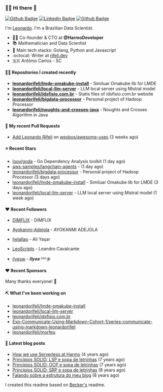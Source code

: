 ### 👨‍💻 Hi there 👋

[![Github Badge](https://img.shields.io/badge/-Github-red?style=flat-square&logo=Github&logoColor=white&link=https://github.com/leonardorifeli)](https://github.com/leonardorifeli)
[![Linkedin Badge](https://img.shields.io/badge/-LinkedIn-red?style=flat-square&logo=Linkedin&logoColor=white&link=https://www.linkedin.com/in/leonardorifeli/)](https://www.linkedin.com/in/leonardorifeli/)
[![Github Badge](https://komarev.com/ghpvc/?username=leonardorifeli&label=Profile%20views&color=red&style=flat)](https://github.com/leonardorifeli)

I'm [Leonardo](https://rifeli.dev). I'm a Brazilian Data Scientist.

- :office_worker: Co-founder & CTO at **@HarmoDeveloper**
- 📚 Mathematician and Data Scientist
- 💙 Main tech stacks: Golang, Python and Javascript
- :octocat: Writer at [rifeli.dev](https://rifeli.dev)
- 🇧🇷 Antônio Carlos - SC

#### 👨‍💻 Repositories I created recently
- **[leonardorifeli/lmde-omakube-install](https://github.com/leonardorifeli/lmde-omakube-install)** - Similuar Omakube lib for LMDE
- **[leonardorifeli/local-llm-server](https://github.com/leonardorifeli/local-llm-server)** - LLM local server using Mistral model
- **[leonardorifeli/idsfisio.com.br](https://github.com/leonardorifeli/idsfisio.com.br)** - Statis files of idsfisio.com.br website
- **[leonardorifeli/bigdata-processor](https://github.com/leonardorifeli/bigdata-processor)** - Personal project of Hadoop Processor
- **[leonardorifeli/noughts-and-crosses-java](https://github.com/leonardorifeli/noughts-and-crosses-java)** - Noughts and Crosses Algorithm in Java

#### 🔨 My recent Pull Requests


- [Add Leonardo Rifeli](https://github.com/wesbos/awesome-uses/pull/1942) on [wesbos/awesome-uses](https://github.com/wesbos/awesome-uses) (3 weeks ago)

#### ⭐ Recent Stars


- [loov/goda](https://github.com/loov/goda) - Go Dependency Analysis toolkit (1 day ago)
- [aws-samples/langchain-agents](https://github.com/aws-samples/langchain-agents) -  (1 day ago)
- [leonardorifeli/bigdata-processor](https://github.com/leonardorifeli/bigdata-processor) - Personal project of Hadoop Processor (3 days ago)
- [leonardorifeli/lmde-omakube-install](https://github.com/leonardorifeli/lmde-omakube-install) - Similuar Omakube lib for LMDE (3 days ago)
- [leonardorifeli/local-llm-server](https://github.com/leonardorifeli/local-llm-server) - LLM local server using Mistral model (1 week ago)

#### ❤️ Recent Followers


- [DIMFLIX](https://github.com/DIMFLIX) - DIMFLIX

- [Ayokanmi-Adejola](https://github.com/Ayokanmi-Adejola) - AYOKANMI ADEJOLA

- [helallao](https://github.com/helallao) - Ali Yaşar

- [LeoScripts](https://github.com/LeoScripts) - Leandro Cavalcante

- [ilyesw](https://github.com/ilyesw) - 𝑰𝒍𝒚𝒆𝒔 ᴾᴿᴼ乡


#### ❤️ Recent Sponsors



Many thanks everyone! 🙏

#### ⛏️ What I've been working on

- [leonardorifeli/lmde-omakube-install](https://github.com/leonardorifeli/lmde-omakube-install)
- [leonardorifeli/local-llm-server](https://github.com/leonardorifeli/local-llm-server)
- [leonardorifeli/idsfisio.com.br](https://github.com/leonardorifeli/idsfisio.com.br)
- [Exp-Communicate-Using-Markdown-Cohort-1/series-communicate-using-markdown-leonardorifeli](https://github.com/Exp-Communicate-Using-Markdown-Cohort-1/series-communicate-using-markdown-leonardorifeli)
- [leonardorifeli/morfeu](https://github.com/leonardorifeli/morfeu)

#### 📄 Latest blog posts
- [How we use Serverless at Harmo](https://rifeli.dev/blog/2020-10-08-how-we-use-serverless-at-harmo/) (4 years ago)
- [Princípios SOLID: LSP e sopa de letrinhas](https://rifeli.dev/blog/2017-12-30-principios-solid-lsp-e-sopa-de-letrinhas/) (7 years ago)
- [Princípios SOLID: OCP e sopa de letrinhas](https://rifeli.dev/blog/2017-12-06-principios-solid-ocp-e-sopa-de-letrinhas/) (7 years ago)
- [Princípios SOLID: SRP e sopa de letrinhas](https://rifeli.dev/blog/2017-03-25-principios-solid-srp-e-sopa-de-letrinhas/) (8 years ago)
- [Falando sobre a estrutura do meu blog](https://rifeli.dev/blog/2016-11-11-falando-sobre-a-estrutura-do-meu-blog/) (8 years ago)

I created this readme based on [Becker's](https://github.com/caarlos0) readme.
